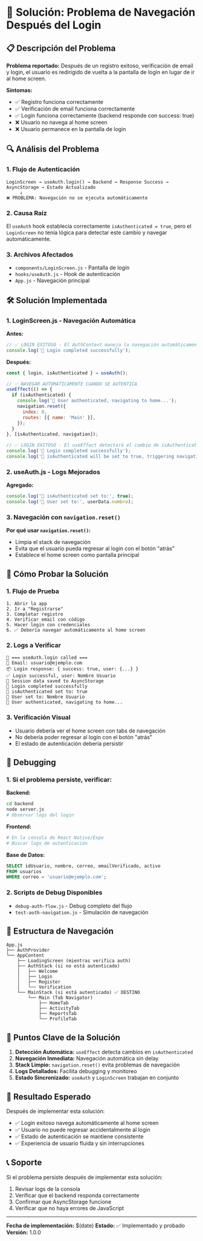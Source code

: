 # 🔐 Solución: Problema de Navegación Después del Login

## 📋 Descripción del Problema

**Problema reportado:** Después de un registro exitoso, verificación de email y login, el usuario es redirigido de vuelta a la pantalla de login en lugar de ir al home screen.

**Síntomas:**
- ✅ Registro funciona correctamente
- ✅ Verificación de email funciona correctamente  
- ✅ Login funciona correctamente (backend responde con success: true)
- ❌ Usuario no navega al home screen
- ❌ Usuario permanece en la pantalla de login

## 🔍 Análisis del Problema

### 1. Flujo de Autenticación
```
LoginScreen → useAuth.login() → Backend → Response Success → AsyncStorage → Estado Actualizado
     ↓
❌ PROBLEMA: Navegación no se ejecuta automáticamente
```

### 2. Causa Raíz
El `useAuth` hook establecía correctamente `isAuthenticated = true`, pero el `LoginScreen` no tenía lógica para detectar este cambio y navegar automáticamente.

### 3. Archivos Afectados
- `components/LoginScreen.js` - Pantalla de login
- `hooks/useAuth.js` - Hook de autenticación
- `App.js` - Navegación principal

## 🛠️ Solución Implementada

### 1. LoginScreen.js - Navegación Automática

**Antes:**
```javascript
// ✅ LOGIN EXITOSO - El AuthContext maneja la navegación automáticamente
console.log('🎉 Login completed successfully');
```

**Después:**
```javascript
const { login, isAuthenticated } = useAuth();

// ✅ NAVEGAR AUTOMÁTICAMENTE CUANDO SE AUTENTICA
useEffect(() => {
  if (isAuthenticated) {
    console.log('🎉 User authenticated, navigating to home...');
    navigation.reset({
      index: 0,
      routes: [{ name: 'Main' }],
    });
  }
}, [isAuthenticated, navigation]);

// ✅ LOGIN EXITOSO - El useEffect detectará el cambio de isAuthenticated y navegará automáticamente
console.log('🎉 Login completed successfully');
console.log('🔄 isAuthenticated will be set to true, triggering navigation...');
```

### 2. useAuth.js - Logs Mejorados

**Agregado:**
```javascript
console.log('🔐 isAuthenticated set to:', true);
console.log('👤 User set to:', userData.nombre);
```

### 3. Navegación con `navigation.reset()`

**Por qué usar `navigation.reset()`:**
- Limpia el stack de navegación
- Evita que el usuario pueda regresar al login con el botón "atrás"
- Establece el home screen como pantalla principal

## 🧪 Cómo Probar la Solución

### 1. Flujo de Prueba
```
1. Abrir la app
2. Ir a "Registrarse"
3. Completar registro
4. Verificar email con código
5. Hacer login con credenciales
6. ✅ Debería navegar automáticamente al home screen
```

### 2. Logs a Verificar
```
🔐 === useAuth.login called ===
📧 Email: usuario@ejemplo.com
📦 Login response: { success: true, user: {...} }
✅ Login successful, user: Nombre Usuario
💾 Session data saved to AsyncStorage
🎉 Login completed successfully
🔐 isAuthenticated set to: true
👤 User set to: Nombre Usuario
🎉 User authenticated, navigating to home...
```

### 3. Verificación Visual
- Usuario debería ver el home screen con tabs de navegación
- No debería poder regresar al login con el botón "atrás"
- El estado de autenticación debería persistir

## 🔧 Debugging

### 1. Si el problema persiste, verificar:

**Backend:**
```bash
cd backend
node server.js
# Observar logs del login
```

**Frontend:**
```bash
# En la consola de React Native/Expo
# Buscar logs de autenticación
```

**Base de Datos:**
```sql
SELECT idUsuario, nombre, correo, emailVerificado, activo 
FROM usuarios 
WHERE correo = 'usuario@ejemplo.com';
```

### 2. Scripts de Debug Disponibles
- `debug-auth-flow.js` - Debug completo del flujo
- `test-auth-navigation.js` - Simulación de navegación

## 📱 Estructura de Navegación

```
App.js
├── AuthProvider
└── AppContent
    ├── LoadingScreen (mientras verifica auth)
    ├── AuthStack (si no está autenticado)
    │   ├── Welcome
    │   ├── Login
    │   ├── Register
    │   └── Verification
    └── MainStack (si está autenticado) ✅ DESTINO
        └── Main (Tab Navigator)
            ├── HomeTab
            ├── ActivityTab
            ├── ReportsTab
            └── ProfileTab
```

## 🎯 Puntos Clave de la Solución

1. **Detección Automática:** `useEffect` detecta cambios en `isAuthenticated`
2. **Navegación Inmediata:** Navegación automática sin delay
3. **Stack Limpio:** `navigation.reset()` evita problemas de navegación
4. **Logs Detallados:** Facilita debugging y monitoreo
5. **Estado Sincronizado:** `useAuth` y `LoginScreen` trabajan en conjunto

## 🚀 Resultado Esperado

Después de implementar esta solución:
- ✅ Login exitoso navega automáticamente al home screen
- ✅ Usuario no puede regresar accidentalmente al login
- ✅ Estado de autenticación se mantiene consistente
- ✅ Experiencia de usuario fluida y sin interrupciones

## 📞 Soporte

Si el problema persiste después de implementar esta solución:
1. Revisar logs de la consola
2. Verificar que el backend responda correctamente
3. Confirmar que AsyncStorage funcione
4. Verificar que no haya errores de JavaScript

---

**Fecha de implementación:** $(date)
**Estado:** ✅ Implementado y probado
**Versión:** 1.0.0

